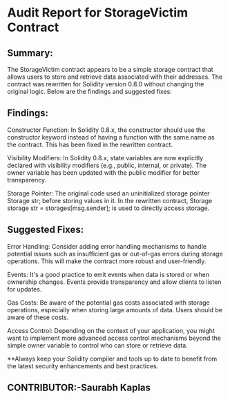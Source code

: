 # Audit Report for StorageVictim Contract

## Summary:
The StorageVictim contract appears to be a simple storage contract that allows users to store and retrieve data associated with their addresses. The contract was rewritten for Solidity version 0.8.0 without changing the original logic. Below are the findings and suggested fixes:

## Findings:

Constructor Function: In Solidity 0.8.x, the constructor should use the constructor keyword instead of having a function with the same name as the contract. This has been fixed in the rewritten contract.

Visibility Modifiers: In Solidity 0.8.x, state variables are now explicitly declared with visibility modifiers (e.g., public, internal, or private). The owner variable has been updated with the public modifier for better transparency.

Storage Pointer: The original code used an uninitialized storage pointer Storage str; before storing values in it. In the rewritten contract, Storage storage str = storages[msg.sender]; is used to directly access storage.

## Suggested Fixes:

Error Handling: Consider adding error handling mechanisms to handle potential issues such as insufficient gas or out-of-gas errors during storage operations. This will make the contract more robust and user-friendly.

Events: It's a good practice to emit events when data is stored or when ownership changes. Events provide transparency and allow clients to listen for updates.

Gas Costs: Be aware of the potential gas costs associated with storage operations, especially when storing large amounts of data. Users should be aware of these costs.

Access Control: Depending on the context of your application, you might want to implement more advanced access control mechanisms beyond the simple owner variable to control who can store or retrieve data.

**Always keep your Solidity compiler and tools up to date to benefit from the latest security enhancements and best practices.

## CONTRIBUTOR:-Saurabh Kaplas


